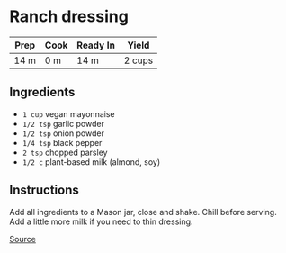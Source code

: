 # Ranch dressing

| Prep | Cook | Ready In | Yield  |
| ---- | ---- | -------- | ------ |
| 14 m | 0 m  | 14 m     | 2 cups |

## Ingredients

- `1 cup` vegan mayonnaise
- `1/2 tsp` garlic powder
- `1/2 tsp` onion powder
- `1/4 tsp` black pepper
- `2 tsp` chopped parsley
- `1/2 c` plant-based milk (almond, soy)

## Instructions

Add all ingredients to a Mason jar, close and shake. Chill before serving. Add a little more milk if you need to thin dressing.

[Source](https://www.geniuskitchen.com/recipe/best-vegan-ranch-dressing-132916)
